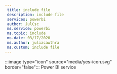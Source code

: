 ```yaml
---
 title: include file
 description: include file
 services: powerbi
 author: JulCsc
 ms.service: powerbi
 ms.topic: include
 ms.date: 03/17/2020
 ms.author: juliacawthra
 ms.custom: include file
---
```


:::image type="icon" source="media/yes-icon.svg" border="false":::&nbsp;Power&nbsp;BI&nbsp;service